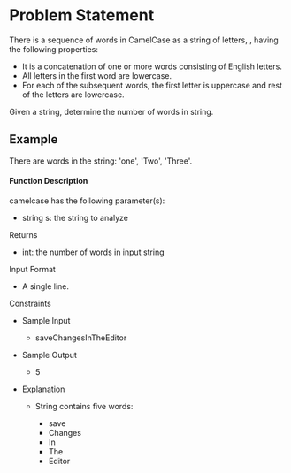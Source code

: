 # Problem Statement

There is a sequence of words in CamelCase as a string of letters, , having the following properties:

- It is a concatenation of one or more words consisting of English letters.
- All letters in the first word are lowercase.
- For each of the subsequent words, the first letter is uppercase and rest of the letters are lowercase.

Given a string, determine the number of words in string.

## Example

There are  words in the string: 'one', 'Two', 'Three'.

#### Function Description

camelcase has the following parameter(s):

- string s: the string to analyze

Returns

- int: the number of words in input string

Input Format

- A single line.

Constraints

- Sample Input

    - saveChangesInTheEditor

- Sample Output

    - 5

- Explanation

    - String  contains five words:

        - save
        - Changes
        - In
        - The
        - Editor